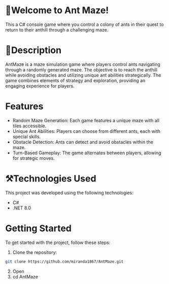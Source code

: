 # 🐜Welcome to Ant Maze! 

This a C# console game where you control a colony of ants in their quest to return to their anthill through a challenging maze.

# 📃Description  
AntMaze is a maze simulation game where players control ants navigating through a randomly generated maze. The objective is to reach the anthill while avoiding obstacles and utilizing unique ant abilities strategically. The game combines elements of strategy and exploration, providing an engaging experience for players.

# Features
- Random Maze Generation: Each game features a unique maze with all tiles accessible.
- Unique Ant Abilities: Players can choose from different ants, each with special skills.
- Obstacle Detection: Ants can detect and avoid obstacles within the maze.
- Turn-Based Gameplay: The game alternates between players, allowing for strategic moves.

# ⚒Technologies Used
This project was developed using the following technologies:
- C#
- .NET 8.0

# Getting Started
To get started with the project, follow these steps:

1. Clone the repository:
```bash
git clone https://github.com/miranda1867/AntMaze.git
```
2. Open 
3. cd AntMaze
